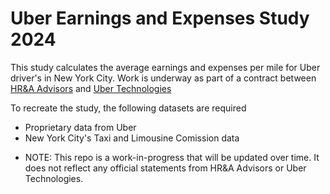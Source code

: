 # Uber Earnings and Expenses Study 2024

This study calculates the average earnings and expenses per mile for Uber driver's in New York City. Work is underway as part of a contract between [HR&A Advisors](https://www.hraadvisors.com/) and [Uber Technologies](https://www.uber.com/us/en/s/d/kochab/?ad_id=617798783193&adg_id=138827386725&campaign_id=18133742356&cre=617798783193&dev=c&dev_m=&fi_id=&gad_source=1&gclid=CjwKCAjwqMO0BhA8EiwAFTLgILe4f6ko3GWVbHiUSMVgbHAzKbHEobiQhiJjcnVZjemcKMP6GKm5jRoC5LIQAvD_BwE&gclsrc=aw.ds&kw=uber&kwid=kwd-12633382&match=b&net=g&placement=&tar=&utm_campaign=CM2199151-search-google-brand_1_198_US-New%20Jersey_o-d_web_acq_cpc_en_T1_Generic_BM_uber_kwd-12633382_617798783193_138827386725_b_c&utm_source=AdWords_Brand)

To recreate the study, the following datasets are required

- Proprietary data from Uber
- New York City's Taxi and Limousine Comission data

* NOTE: This repo is a work-in-progress that will be updated over time. It does not reflect any official statements from HR&A Advisors or Uber Technologies.
